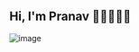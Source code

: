 ## Hi, I'm Pranav 👋🏻🧑🏻‍💻
![image](https://github.com/user-attachments/assets/0f56769a-a569-4f67-8c98-a2f0814ce8c9)

<!--
**saipranavkothapalli/saipranavkothapalli** is a ✨ _special_ ✨ repository because its `README.md` (this file) appears on your GitHub profile.

Here are some ideas to get you started:

- 🔭 I’m currently working on ...
- 🌱 I’m currently learning ...
- 👯 I’m looking to collaborate on ...
- 🤔 I’m looking for help with ...
- 💬 Ask me about ...
- 📫 How to reach me: ...
- 😄 Pronouns: ...
- ⚡ Fun fact: ...
-->
